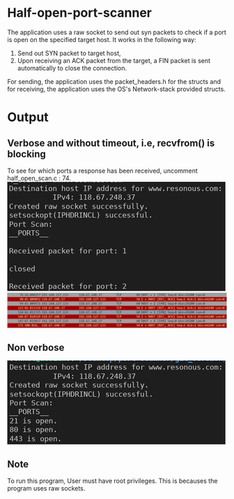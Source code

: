 # Half-open-port-scanner
The application uses a raw socket to send out syn packets to check if a port is open on the specified target host.
It works in the following way:
  1. Send out SYN packet to target host,
  2. Upon receiving an ACK packet from the target, a FIN packet is sent automatically to close the connection.

For sending, the application uses the packet_headers.h for the structs and for receiving, the application uses 
the OS's Network-stack provided structs.

# Output
## Verbose and without timeout, i.e, recvfrom() is blocking
To see for which ports a response has been received, uncomment half_open_scan.c : 74.
![](/imgs/output1.png)
![](/imgs/wireshark1.png)

## Non verbose

![](/imgs/output2.png)


## Note 
To run this program, User must have root privileges. This is becauses the program uses raw sockets.
